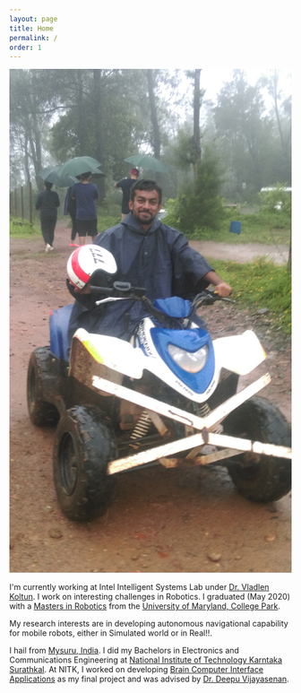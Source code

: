```yaml
---
layout: page
title: Home
permalink: /
order: 1
---
```


<div>
<img class="col left two" src="/assets/img/about.jpg">
  
<p>
I'm currently working at Intel Intelligent Systems Lab under <a href="http://vladlen.info/">Dr. Vladlen Koltun</a>. I work on interesting challenges in Robotics. I graduated (May 2020) with a <a href="https://robotics.umd.edu/">Masters in Robotics</a> from the <a href="https://eng.umd.edu/">University of Maryland, College Park</a>.
</p>

<p>
My research interests are in developing autonomous navigational capability for mobile robots, either in Simulated world or in Real!!.
</p>

<p>
I hail from <a href="https://en.wikipedia.org/wiki/Mysore">Mysuru, India</a>. I did my Bachelors in Electronics and Communications Engineering at  <a href="https://www.nitk.ac.in/">National Institute of Technology Karntaka Surathkal</a>. At NITK, I worked on developing <a href="https://www.youtube.com/watch?v=687DesAL3YE">Brain Computer Interface Applications</a> as my final project and was advised by <a href="http://www.ece.nitk.ac.in/faculty/deepu-vijayasenan">Dr. Deepu Vijayasenan</a>.
</p>
</div>
